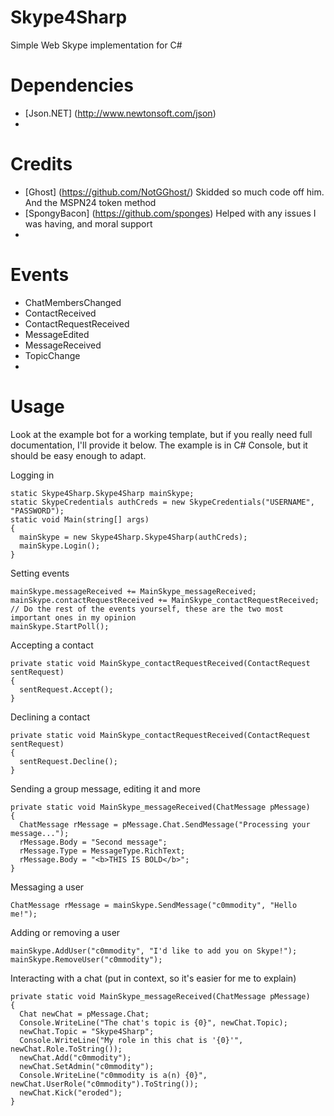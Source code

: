 # Skype4Sharp
Simple Web Skype implementation for C#
# Dependencies
- [Json.NET] (http://www.newtonsoft.com/json)
- 
# Credits
- [Ghost] (https://github.com/NotGGhost/) Skidded so much code off him. And the MSPN24 token method
- [SpongyBacon] (https://github.com/sponges) Helped with any issues I was having, and moral support
- 
# Events
- ChatMembersChanged
- ContactReceived
- ContactRequestReceived
- MessageEdited
- MessageReceived
- TopicChange
- 
# Usage
Look at the example bot for a working template, but if you really need full documentation, I'll provide it below.
The example is in C# Console, but it should be easy enough to adapt.

Logging in
```
static Skype4Sharp.Skype4Sharp mainSkype;
static SkypeCredentials authCreds = new SkypeCredentials("USERNAME", "PASSWORD");
static void Main(string[] args)
{
  mainSkype = new Skype4Sharp.Skype4Sharp(authCreds);
  mainSkype.Login();
}
```
Setting events
```
mainSkype.messageReceived += MainSkype_messageReceived;
mainSkype.contactRequestReceived += MainSkype_contactRequestReceived;
// Do the rest of the events yourself, these are the two most important ones in my opinion
mainSkype.StartPoll();
```
Accepting a contact
```
private static void MainSkype_contactRequestReceived(ContactRequest sentRequest)
{
  sentRequest.Accept();
}
```
Declining a contact
```
private static void MainSkype_contactRequestReceived(ContactRequest sentRequest)
{
  sentRequest.Decline();
}
```
Sending a group message, editing it and more
```
private static void MainSkype_messageReceived(ChatMessage pMessage)
{
  ChatMessage rMessage = pMessage.Chat.SendMessage("Processing your message...");
  rMessage.Body = "Second message";
  rMessage.Type = MessageType.RichText;
  rMessage.Body = "<b>THIS IS BOLD</b>";
}
```
Messaging a user
```
ChatMessage rMessage = mainSkype.SendMessage("c0mmodity", "Hello me!");
```
Adding or removing a user
```
mainSkype.AddUser("c0mmodity", "I'd like to add you on Skype!");
mainSkype.RemoveUser("c0mmodity");
```
Interacting with a chat (put in context, so it's easier for me to explain)
```
private static void MainSkype_messageReceived(ChatMessage pMessage)
{
  Chat newChat = pMessage.Chat;
  Console.WriteLine("The chat's topic is {0}", newChat.Topic);
  newChat.Topic = "Skype4Sharp";
  Console.WriteLine("My role in this chat is '{0}'", newChat.Role.ToString());
  newChat.Add("c0mmodity");
  newChat.SetAdmin("c0mmodity");
  Console.WriteLine("c0mmodity is a(n) {0}", newChat.UserRole("c0mmodity").ToString());
  newChat.Kick("eroded");
}
```
